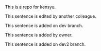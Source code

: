 This is a repo for kensyu.

This sentence is edited by another colleague.

This sentence is added on dev branch.

This sentence is added by owner.

This sentence is added on dev2 branch.